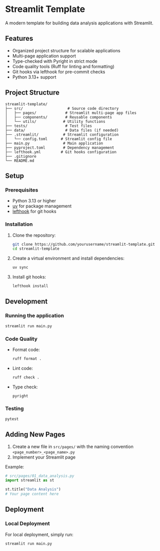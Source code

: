 # Streamlit Template

A modern template for building data analysis applications with Streamlit.

## Features

- Organized project structure for scalable applications
- Multi-page application support
- Type-checked with Pyright in strict mode
- Code quality tools (Ruff for linting and formatting)
- Git hooks via lefthook for pre-commit checks
- Python 3.13+ support

## Project Structure

```
streamlit-template/
├── src/                    # Source code directory
│   ├── pages/             # Streamlit multi-page app files
│   ├── components/        # Reusable components
│   └── utils/            # Utility functions
├── tests/                 # Test files
├── data/                  # Data files (if needed)
├── .streamlit/           # Streamlit configuration
│   └── config.toml      # Streamlit config file
├── main.py               # Main application
├── pyproject.toml        # Dependency management
├── lefthook.yml         # Git hooks configuration
├── .gitignore
└── README.md
```

## Setup

### Prerequisites

- Python 3.13 or higher
- [uv](https://github.com/astral-sh/uv) for package management
- [lefthook](https://lefthook.dev/) for git hooks

### Installation

1. Clone the repository:

   ```bash
   git clone https://github.com/yourusername/streamlit-template.git
   cd streamlit-template
   ```

2. Create a virtual environment and install dependencies:

   ```bash
   uv sync
   ```

3. Install git hooks:
   ```bash
   lefthook install
   ```

## Development

### Running the application

```bash
streamlit run main.py
```

### Code Quality

- Format code:

  ```bash
  ruff format .
  ```

- Lint code:

  ```bash
  ruff check .
  ```

- Type check:
  ```bash
  pyright
  ```

### Testing

```bash
pytest
```

## Adding New Pages

1. Create a new file in `src/pages/` with the naming convention `<page_number>_<page_name>.py`
2. Implement your Streamlit page

Example:

```python
# src/pages/01_data_analysis.py
import streamlit as st

st.title("Data Analysis")
# Your page content here
```

## Deployment

### Local Deployment

For local deployment, simply run:

```bash
streamlit run main.py
```
